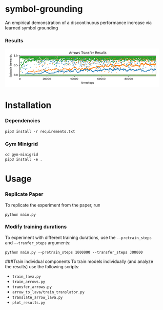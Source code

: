 # symbol-grounding
An empirical demonstration of a discontinuous performance increase via learned symbol grounding

### Results
![plot](Arrows_Transfer_Results.png)

# Installation

### Dependencies

```angular2html
pip3 install -r requirements.txt
```

### Gym Minigrid
```angular2html
cd gym-minigrid
pip3 install -e .
```

# Usage

### Replicate Paper
To replicate the experiment from the paper, run 
```angular2html
python main.py
```

### Modify training durations
To experiment with different training durations, use the `--pretrain_steps`
and `--tranfer_steps` arguments:
```angular2html
python main.py --pretrain_steps 1000000 --transfer_steps 300000
```

###Train individual components
To train models individually (and analyze the results) use the following scripts:
<l>
- `train_lava.py`
- `train_arrows.py`
- `transfer_arrows.py`
- `arrow_to_lava/train_translator.py`
- `translate_arrow_lava.py`
- `plot_results.py`
</l>


